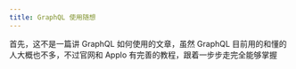 ```yaml
---
title: GraphQL 使用随想
---
```


首先，这不是一篇讲 GraphQL 如何使用的文章，虽然 GraphQL 目前用的和懂的人大概也不多，不过官网和 Applo 有完善的教程，跟着一步步走完全能够掌握